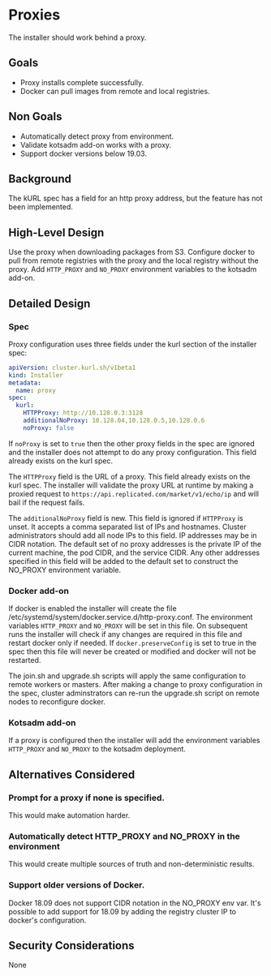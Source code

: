 # Proxies

The installer should work behind a proxy.

## Goals

- Proxy installs complete successfully.
- Docker can pull images from remote and local registries.

## Non Goals

- Automatically detect proxy from environment.
- Validate kotsadm add-on works with a proxy.
- Support docker versions below 19.03.

## Background

The kURL spec has a field for an http proxy address, but the feature has not been implemented.

## High-Level Design

Use the proxy when downloading packages from S3.
Configure docker to pull from remote registries with the proxy and the local registry without the proxy.
Add `HTTP_PROXY` and `NO_PROXY` environment variables to the kotsadm add-on.

## Detailed Design

### Spec

Proxy configuration uses three fields under the kurl section of the installer spec:

```yaml
apiVersion: cluster.kurl.sh/v1beta1
kind: Installer
metadata:
  name: proxy
spec:
  kurl:
    HTTPProxy: http://10.128.0.3:3128
    additionalNoProxy: 10.128.04,10.128.0.5,10.128.0.6
    noProxy: false
```

If `noProxy` is set to `true` then the other proxy fields in the spec are ignored and the installer does not attempt to do any proxy configuration.
This field already exists on the kurl spec.

The `HTTPProxy` field is the URL of a proxy.
This field already exists on the kurl spec.
The installer will validate the proxy URL at runtime by making a proxied request to `https://api.replicated.com/market/v1/echo/ip` and will bail if the request fails.

The `additionalNoProxy` field is new.
This field is ignored if `HTTPProxy` is unset.
It accepts a comma separated list of IPs and hostnames.
Cluster administrators should add all node IPs to this field.
IP addresses may be in CIDR notation.
The default set of no proxy addresses is the private IP of the current machine, the pod CIDR, and the service CIDR.
Any other addresses specified in this field will be added to the default set to construct the NO_PROXY environment variable.

### Docker add-on

If docker is enabled the installer will create the file /etc/systemd/system/docker.service.d/http-proxy.conf.
The environment variables `HTTP_PROXY` and `NO_PROXY` will be set in this file.
On subsequent runs the installer will check if any changes are required in this file and restart docker only if needed.
If `docker.preserveConfig` is set to true in the spec then this file will never be created or modified and docker will not be restarted.

The join.sh and upgrade.sh scripts will apply the same configuration to remote workers or masters.
After making a change to proxy configuration in the spec, cluster adminstrators can re-run the upgrade.sh script on remote nodes to reconfigure docker.

### Kotsadm add-on

If a proxy is configured then the installer will add the environment variables `HTTP_PROXY` and `NO_PROXY` to the kotsadm deployment.

## Alternatives Considered

### Prompt for a proxy if none is specified.

This would make automation harder.

### Automatically detect HTTP_PROXY and NO_PROXY in the environment

This would create multiple sources of truth and non-deterministic results.

### Support older versions of Docker.

Docker 18.09 does not support CIDR notation in the NO_PROXY env var.
It's possible to add support for 18.09 by adding the registry cluster IP to docker's configuration.

## Security Considerations

None
